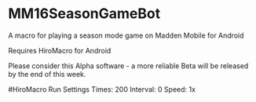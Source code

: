 # MM16SeasonGameBot
A macro for playing a season mode game on Madden Mobile for Android

Requires HiroMacro for Android

Please consider this Alpha software - a more reliable Beta will be released by the end of this week.

#HiroMacro Run Settings
Times: 200
Interval: 0
Speed: 1x

